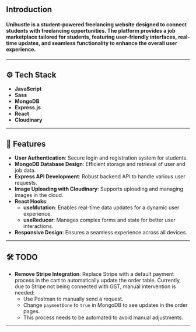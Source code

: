 ## Introduction

#### Unihustle is a student-powered freelancing website designed to connect students with freelancing opportunities. The platform provides a job marketplace tailored for students, featuring user-friendly interfaces, real-time updates, and seamless functionality to enhance the overall user experience.

---

## ⚙️ Tech Stack

- **JavaScript**
- **Sass**
- **MongoDB**
- **Express.js**
- **React**
- **Cloudinary**

---

## 🔋 Features

- **User Authentication**: Secure login and registration system for students.
- **MongoDB Database Design**: Efficient storage and retrieval of user and job data.
- **Express API Development**: Robust backend API to handle various user requests.
- **Image Uploading with Cloudinary**: Supports uploading and managing images in the cloud.
- **React Hooks**:
  - **useMutation**: Enables real-time data updates for a dynamic user experience.
  - **useReducer**: Manages complex forms and state for better user interactions.
- **Responsive Design**: Ensures a seamless experience across all devices.

---

## 🛠️ TODO

- **Remove Stripe Integration**: Replace Stripe with a default payment process in the cart to automatically update the order table. Currently, due to Stripe not being connected with GST, manual intervention is needed:
  - Use Postman to manually send a request.
  - Change `paymentDone` to `true` in MongoDB to see updates in the order pages.
  - This process needs to be automated to avoid manual adjustments.

---

